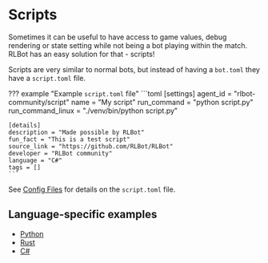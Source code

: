 # Scripts

Sometimes it can be useful to have access to game values, debug rendering or state setting while not being a bot playing within the match. RLBot has an easy solution for that - scripts!

Scripts are very similar to normal bots, but instead of having a `bot.toml` they have a `script.toml` file.

??? example "Example `script.toml` file"
    ```toml
    [settings]
    agent_id = "rlbot-community/script"
    name = "My script"
    run_command = "python script.py"
    run_command_linux = "./venv/bin/python script.py"

    [details]
    description = "Made possible by RLBot"
    fun_fact = "This is a test script"
    source_link = "https://github.com/RLBot/RLBot"
    developer = "RLBot community"
    language = "C#"
    tags = []
    ```

See [Config Files](/v5/botmaking/config-files/#bot-script-config-files) for details on the `script.toml` file.

## Language-specific examples

- [Python](https://github.com/RLBot/python-interface/blob/master/tests/render_test)
- [Rust](https://github.com/RLBot/rust-interface/tree/master/rlbot/examples/high_jump_script)
- [C#](https://github.com/RLBot/csharp-interface/blob/master/Tests/TestScript)
